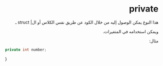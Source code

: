  
<div dir = "rtl">


# private

هذا النوع يمكن الوصول إليه من خلال الكود عن طريق نفس الكلاس أو ال| struct ـ

ويمكن استخدامه في المتغيرات.

مثال:

</div>

```c#
private int number;
```

}
